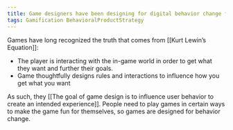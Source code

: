 ```yaml
---
title: Game designers have been designing for digital behavior change for longer than just about anyone
tags: Gamification BehavioralProductStrategy
---
```

Games have long recognized the truth that comes from [[Kurt Lewin’s Equation]]:

* The player is interacting with the in-game world in order to get what they want and further their goals. 
* Game thoughtfully designs rules and interactions to influence how you get what you want

As such, they [[The goal of game design is to influence user behavior to create an intended experience]]. People need to play games in certain ways to make the game fun for themselves, so games are designed for behavior change.